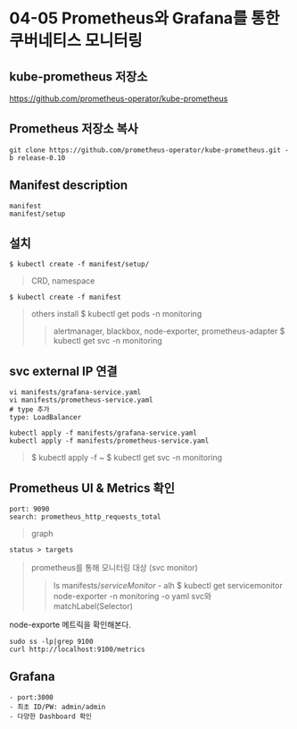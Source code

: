 # 04-05 Prometheus와 Grafana를 통한 쿠버네티스 모니터링

## kube-prometheus 저장소
https://github.com/prometheus-operator/kube-prometheus

## Prometheus 저장소 복사
```
git clone https://github.com/prometheus-operator/kube-prometheus.git -b release-0.10
```

## Manifest description
```
manifest
manifest/setup
```

## 설치 
```
$ kubectl create -f manifest/setup/
```
> CRD, namespace 
```
$ kubectl create -f manifest
```
> others install
> $ kubectl get pods -n monitoring
>> alertmanager, blackbox, node-exporter, prometheus-adapter
> $ kubectl get svc -n monitoring

## svc external IP 연결
```
vi manifests/grafana-service.yaml
vi manifests/prometheus-service.yaml
# type 추가
type: LoadBalancer

kubectl apply -f manifests/grafana-service.yaml
kubectl apply -f manifests/prometheus-service.yaml
```
> $ kubectl apply -f ~
> $ kubectl get svc -n monitoring

## Prometheus UI & Metrics 확인
```
port: 9090
search: prometheus_http_requests_total
```
> graph

```
status > targets
```
> prometheus를 통해 모니터링 대상 (svc monitor)
>> ls manifests/*serviceMonitor* - alh
>> $ kubectl get servicemonitor node-exporter -n monitoring -o yaml
>> svc와 matchLabel(Selector)

node-exporte 메트릭을 확인해본다.

```
sudo ss -lp|grep 9100
curl http://localhost:9100/metrics
```

## Grafana
```
- port:3000
- 최초 ID/PW: admin/admin
- 다양한 Dashboard 확인
```


